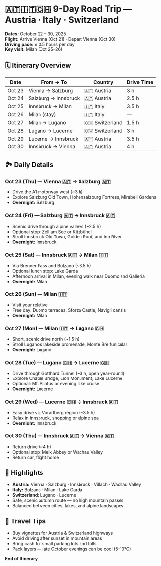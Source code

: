 # 🇦🇹🇮🇹🇨🇭 9-Day Road Trip — Austria · Italy · Switzerland
**Dates:** October 22 – 30, 2025  
**Flight:** Arrive Vienna (Oct 21) · Depart Vienna (Oct 30)  
**Driving pace:** ≤ 3.5 hours per day  
**Key visit:** Milan (Oct 25–26)

## 🗓️ Itinerary Overview

| Date | From → To | Country | Drive Time |
|------|------------|----------|-------------|
| Oct 23 | Vienna → Salzburg | 🇦🇹 Austria | 3 h |
| Oct 24 | Salzburg → Innsbruck | 🇦🇹 Austria | 2.5 h |
| Oct 25 | Innsbruck → Milan | 🇮🇹 Italy | 3.5 h |
| Oct 26 | Milan (stay) | 🇮🇹 Italy | — |
| Oct 27 | Milan → Lugano | 🇨🇭 Switzerland | 1.5 h |
| Oct 28 | Lugano → Lucerne | 🇨🇭 Switzerland | 3 h |
| Oct 29 | Lucerne → Innsbruck | 🇦🇹 Austria | 3.5 h |
| Oct 30 | Innsbruck → Vienna | 🇦🇹 Austria | 4 h |

## 🏞️ Daily Details

### **Oct 23 (Thu) — Vienna 🇦🇹 → Salzburg 🇦🇹**
- Drive the A1 motorway west (~3 h)  
- Explore Salzburg Old Town, Hohensalzburg Fortress, Mirabell Gardens  
- **Overnight:** Salzburg  

### **Oct 24 (Fri) — Salzburg 🇦🇹 → Innsbruck 🇦🇹**
- Scenic drive through alpine valleys (~2.5 h)  
- Optional stop: Zell am See or Kitzbühel  
- Stroll Innsbruck Old Town, Golden Roof, and Inn River  
- **Overnight:** Innsbruck  

### **Oct 25 (Sat) — Innsbruck 🇦🇹 → Milan 🇮🇹**
- Via Brenner Pass and Bolzano (~3.5 h)  
- Optional lunch stop: Lake Garda  
- Afternoon arrival in Milan, evening walk near Duomo and Galleria  
- **Overnight:** Milan  

### **Oct 26 (Sun) — Milan 🇮🇹**
- Visit your relative  
- Free day: Duomo terraces, Sforza Castle, Navigli canals  
- **Overnight:** Milan  

### **Oct 27 (Mon) — Milan 🇮🇹 → Lugano 🇨🇭**
- Short, scenic drive north (~1.5 h)  
- Stroll Lugano’s lakeside promenade, Monte Brè funicular  
- **Overnight:** Lugano  

### **Oct 28 (Tue) — Lugano 🇨🇭 → Lucerne 🇨🇭**
- Drive through Gotthard Tunnel (~3 h, open year-round)  
- Explore Chapel Bridge, Lion Monument, Lake Lucerne  
- Optional: Mt. Pilatus or evening lake cruise  
- **Overnight:** Lucerne  

### **Oct 29 (Wed) — Lucerne 🇨🇭 → Innsbruck 🇦🇹**
- Easy drive via Vorarlberg region (~3.5 h)  
- Relax in Innsbruck, shopping or alpine spa  
- **Overnight:** Innsbruck  

### **Oct 30 (Thu) — Innsbruck 🇦🇹 → Vienna 🇦🇹**
- Return drive (~4 h)  
- Optional stop: Melk Abbey or Wachau Valley  
- Return car, flight home  

## 🌟 Highlights
- **Austria:** Vienna · Salzburg · Innsbruck · Villach · Wachau Valley  
- **Italy:** Bolzano · Milan · Lake Garda  
- **Switzerland:** Lugano · Lucerne  
- Safe, scenic autumn route — no high mountain passes  
- Balanced between cities, lakes, and alpine landscapes  

## 🧭 Travel Tips
- Buy vignettes for Austria & Switzerland highways  
- Avoid driving after sunset in mountain areas  
- Bring cash for small parking lots and tolls  
- Pack layers — late October evenings can be cool (5–10°C)

**End of Itinerary**
